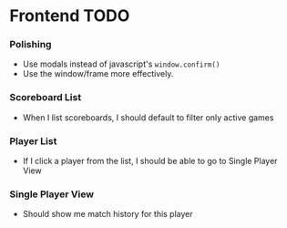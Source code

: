# Frontend TODO

### Polishing
* Use modals instead of javascript's `window.confirm()`
* Use the window/frame more effectively. 

### Scoreboard List
* When I list scoreboards, I should default to filter only active games

### Player List
* If I click a player from the list, I should be able to go to Single Player View

### Single Player View
* Should show me match history for this player

